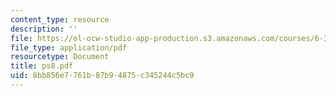 ```yaml
---
content_type: resource
description: ''
file: https://ol-ocw-studio-app-production.s3.amazonaws.com/courses/6-336j-introduction-to-numerical-simulation-sma-5211-fall-2003/8bb856e7761b87b94875c345244c5bc9_ps8.pdf
file_type: application/pdf
resourcetype: Document
title: ps8.pdf
uid: 8bb856e7-761b-87b9-4875-c345244c5bc9
---
```

